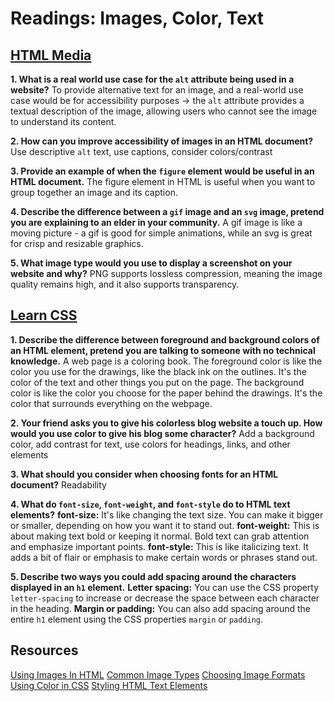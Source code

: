 # Readings: Images, Color, Text

## [HTML Media](https://developer.mozilla.org/en-US/docs/Learn/HTML/Multimedia_and_embedding)
**1. What is a real world use case for the `alt` attribute being used in a website?**
To provide alternative text for an image, and a real-world use case would be for accessibility purposes -> the `alt` attribute provides a textual description of the image, allowing users who cannot see the image to understand its content.

**2. How can you improve accessibility of images in an HTML document?**
Use descriptive `alt` text, use captions, consider colors/contrast

**3. Provide an example of when the `figure` element would be useful in an HTML document.**
The figure element in HTML is useful when you want to group together an image and its caption.

**4. Describe the difference between a `gif` image and an `svg` image, pretend you are explaining to an elder in your community.**
A gif image is like a moving picture - a gif is good for simple animations, while an svg is great for crisp and resizable graphics.

**5. What image type would you use to display a screenshot on your website and why?**
PNG supports lossless compression, meaning the image quality remains high, and it also supports transparency.

## [Learn CSS](https://developer.mozilla.org/en-US/docs/Learn/CSS)
**1. Describe the difference between foreground and background colors of an HTML element, pretend you are talking to someone with no technical knowledge.**
A web page is a coloring book. The foreground color is like the color you use for the drawings, like the black ink on the outlines. It's the color of the text and other things you put on the page. The background color is like the color you choose for the paper behind the drawings. It's the color that surrounds everything on the webpage.

**2. Your friend asks you to give his colorless blog website a touch up. How would you use color to give his blog some character?**
Add a background color, add contrast for text, use colors for headings, links, and other elements

**3. What should you consider when choosing fonts for an HTML document?**
Readability

**4. What do `font-size`, `font-weight`, and `font-style` do to HTML text elements?**
**font-size:** It's like changing the text size. You can make it bigger or smaller, depending on how you want it to stand out.
**font-weight:** This is about making text bold or keeping it normal. Bold text can grab attention and emphasize important points.
**font-style:** This is like italicizing text. It adds a bit of flair or emphasis to make certain words or phrases stand out.

**5. Describe two ways you could add spacing around the characters displayed in an `h1` element.**
**Letter spacing:** You can use the CSS property `letter-spacing` to increase or decrease the space between each character in the heading.
**Margin or padding:** You can also add spacing around the entire `h1` element using the CSS properties `margin` or `padding`.

## Resources
[Using Images In HTML](https://developer.mozilla.org/en-US/docs/Learn/HTML/Multimedia_and_embedding/Images_in_HTML)
[Common Image Types](https://developer.mozilla.org/en-US/docs/Web/Media/Formats/Image_types)
[Choosing Image Formats](https://developer.mozilla.org/en-US/docs/Web/Media/Formats/Image_types#choosing_an_image_format)
[Using Color in CSS](https://developer.mozilla.org/en-US/docs/Web/CSS/CSS_Colors/Applying_color)
[Styling HTML Text Elements](https://developer.mozilla.org/en-US/docs/Learn/CSS/Styling_text/Fundamentals)